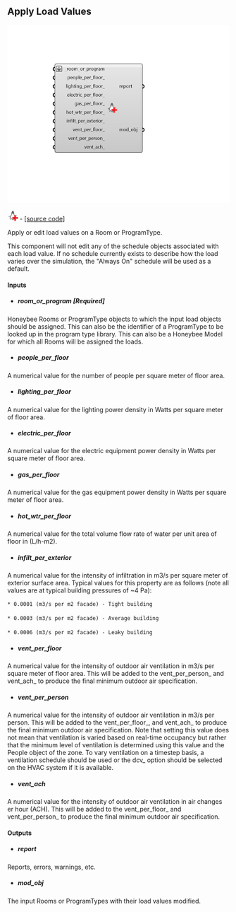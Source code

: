 ## Apply Load Values

![](../../images/components/Apply_Load_Values.png)

![](../../images/icons/Apply_Load_Values.png) - [[source code]](https://github.com/ladybug-tools/honeybee-grasshopper-energy/blob/master/honeybee_grasshopper_energy/src//HB%20Apply%20Load%20Values.py)


Apply or edit load values on a Room or ProgramType. 

This component will not edit any of the schedule objects associated with each load value. If no schedule currently exists to describe how the load varies over the simulation, the "Always On" schedule will be used as a default. 



#### Inputs
* ##### room_or_program [Required]
Honeybee Rooms or ProgramType objects to which the input load objects should be assigned. This can also be the identifier of a ProgramType to be looked up in the program type library. This can also be a Honeybee Model for which all Rooms will be assigned the loads. 
* ##### people_per_floor 
A numerical value for the number of people per square meter of floor area. 
* ##### lighting_per_floor 
A numerical value for the lighting power density in Watts per square meter of floor area. 
* ##### electric_per_floor 
A numerical value for the electric equipment power density in Watts per square meter of floor area. 
* ##### gas_per_floor 
A numerical value for the gas equipment power density in Watts per square meter of floor area. 
* ##### hot_wtr_per_floor 
A numerical value for the total volume flow rate of water per unit area of floor in (L/h-m2). 
* ##### infilt_per_exterior 
A numerical value for the intensity of infiltration in m3/s per square meter of exterior surface area. Typical values for this property are as follows (note all values are at typical building pressures of ~4 Pa): 

    * 0.0001 (m3/s per m2 facade) - Tight building

    * 0.0003 (m3/s per m2 facade) - Average building

    * 0.0006 (m3/s per m2 facade) - Leaky building
* ##### vent_per_floor 
A numerical value for the intensity of outdoor air ventilation in m3/s per square meter of floor area. This will be added to the vent_per_person_ and vent_ach_ to produce the final minimum outdoor air specification. 
* ##### vent_per_person 
A numerical value for the intensity of outdoor air ventilation in m3/s per person. This will be added to the vent_per_floor_, and vent_ach_ to produce the final minimum outdoor air specification. Note that setting this value does not mean that ventilation is varied based on real-time occupancy but rather that the minimum level of ventilation is determined using this value and the People object of the zone. To vary ventilation on a timestep basis, a ventilation schedule should be used or the dcv_ option should be selected on the HVAC system if it is available. 
* ##### vent_ach 
A numerical value for the intensity of outdoor air ventilation in air changes er hour (ACH). This will be added to the vent_per_floor_ and vent_per_person_ to produce the final minimum outdoor air specification. 

#### Outputs
* ##### report
Reports, errors, warnings, etc. 
* ##### mod_obj
The input Rooms or ProgramTypes with their load values modified. 